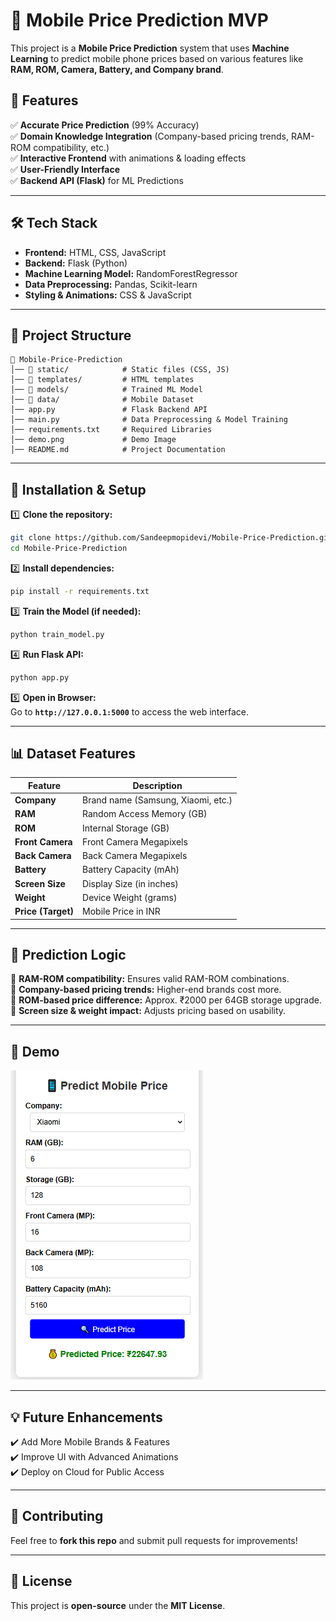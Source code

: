 # 📱 Mobile Price Prediction MVP  

This project is a **Mobile Price Prediction** system that uses **Machine Learning** to predict mobile phone prices based on various features like **RAM, ROM, Camera, Battery, and Company brand**.  

## 🚀 Features  
✅ **Accurate Price Prediction** (99% Accuracy)  
✅ **Domain Knowledge Integration** (Company-based pricing trends, RAM-ROM compatibility, etc.)  
✅ **Interactive Frontend** with animations & loading effects  
✅ **User-Friendly Interface**  
✅ **Backend API (Flask)** for ML Predictions  

---

## 🛠️ Tech Stack  
- **Frontend:** HTML, CSS, JavaScript  
- **Backend:** Flask (Python)  
- **Machine Learning Model:** RandomForestRegressor  
- **Data Preprocessing:** Pandas, Scikit-learn  
- **Styling & Animations:** CSS & JavaScript  

---

## 📂 Project Structure  

```
📁 Mobile-Price-Prediction
│── 📂 static/            # Static files (CSS, JS)  
│── 📂 templates/         # HTML templates  
│── 📂 models/            # Trained ML Model  
│── 📂 data/              # Mobile Dataset  
│── app.py               # Flask Backend API  
│── main.py              # Data Preprocessing & Model Training  
│── requirements.txt     # Required Libraries  
│── demo.png             # Demo Image  
│── README.md            # Project Documentation  
```  

---

## 🔧 Installation & Setup  

1️⃣ **Clone the repository:**  
```bash
git clone https://github.com/Sandeepmopidevi/Mobile-Price-Prediction.git
cd Mobile-Price-Prediction
```

2️⃣ **Install dependencies:**  
```bash
pip install -r requirements.txt
```

3️⃣ **Train the Model (if needed):**  
```bash
python train_model.py
```

4️⃣ **Run Flask API:**  
```bash
python app.py
```

5️⃣ **Open in Browser:**  
Go to **`http://127.0.0.1:5000`** to access the web interface.  

---

## 📊 Dataset Features  

| Feature         | Description |
|----------------|-------------|
| **Company**     | Brand name (Samsung, Xiaomi, etc.) |
| **RAM**         | Random Access Memory (GB) |
| **ROM**         | Internal Storage (GB) |
| **Front Camera** | Front Camera Megapixels |
| **Back Camera**  | Back Camera Megapixels |
| **Battery**      | Battery Capacity (mAh) |
| **Screen Size**  | Display Size (in inches) |
| **Weight**       | Device Weight (grams) |
| **Price (Target)** | Mobile Price in INR |

---

## 🎯 Prediction Logic  

🔹 **RAM-ROM compatibility:** Ensures valid RAM-ROM combinations.  
🔹 **Company-based pricing trends:** Higher-end brands cost more.  
🔹 **ROM-based price difference:** Approx. ₹2000 per 64GB storage upgrade.  
🔹 **Screen size & weight impact:** Adjusts pricing based on usability.  

---

## 🎥 Demo  

![Demo](demo.png)  

---

## 💡 Future Enhancements  
✔️ Add More Mobile Brands & Features  
✔️ Improve UI with Advanced Animations  
✔️ Deploy on Cloud for Public Access  

---

## 🤝 Contributing  
Feel free to **fork this repo** and submit pull requests for improvements!  

---

## 📜 License  
This project is **open-source** under the **MIT License**.  
